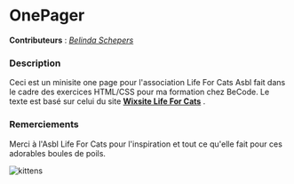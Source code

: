 # OnePager 

**Contributeurs** : *[Belinda Schepers](https://github.com/belindaschepers)*


### Description

Ceci est un minisite one page pour l'association Life For Cats Asbl fait dans le cadre des exercices HTML/CSS pour ma formation chez BeCode.
Le texte est basé sur celui du site **[Wixsite Life For Cats](https://lifeforcats.wixsite.com/life-for-cats)** .


### Remerciements

Merci à l'Asbl Life For Cats pour l'inspiration et tout ce qu'elle fait pour ces adorables boules de poils.


![kittens](https://media.giphy.com/media/F0eb5L2xJJJNC/giphy.gif)
